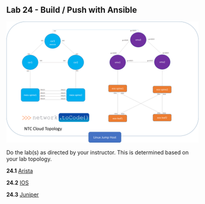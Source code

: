 ## Lab 24 - Build / Push with Ansible


![Lab Topology](../images/lab-topology.png)

Do the lab(s) as directed by your instructor.  This is determined based on your lab topology.

**24.1** [Arista](Ansible_Lab_24_Build_Push_Arista.md)

**24.2** [IOS](Ansible_Lab_24_Build_Push_IOS.md)

**24.3** [Juniper](Ansible_Lab_24_Build_Push_Juniper.md)
